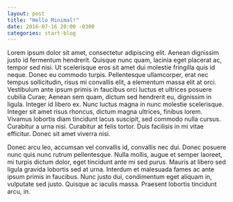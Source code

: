 ```yaml
---
layout: post
title: "Hello Minimal!"
date: 2016-07-16 20:00 -0300
categories: start-blog
---
```

Lorem ipsum dolor sit amet, consectetur adipiscing elit. Aenean dignissim justo id fermentum hendrerit. Quisque nunc quam, lacinia eget placerat ac, tempor sed nisi. Ut scelerisque eros sit amet dui molestie fringilla quis id neque. Donec eu commodo turpis. Pellentesque ullamcorper, erat nec tempus sollicitudin, risus mi convallis elit, a elementum massa elit at orci. Vestibulum ante ipsum primis in faucibus orci luctus et ultrices posuere cubilia Curae; Aenean sem quam, dictum sed hendrerit eu, dignissim in ligula. Integer id libero ex. Nunc luctus magna in nunc molestie scelerisque. Integer sit amet risus rhoncus, dictum magna ultrices, finibus lorem. Vivamus lobortis diam tincidunt lacus suscipit, sed commodo nulla cursus. Curabitur a urna nisi. Curabitur at felis tortor. Duis facilisis in mi vitae efficitur. Donec sit amet viverra nisi.

Donec arcu leo, accumsan vel convallis id, convallis nec dui. Donec posuere nunc quis nunc rutrum pellentesque. Nulla mollis, augue et semper laoreet, mi turpis dictum dolor, eget tincidunt ante mi sed purus. Mauris at libero sed ligula gravida lobortis sed at urna. Interdum et malesuada fames ac ante ipsum primis in faucibus. Nunc justo dui, condimentum eget aliquam in, vulputate sed justo. Quisque ac iaculis massa. Praesent lobortis tincidunt arcu, in.